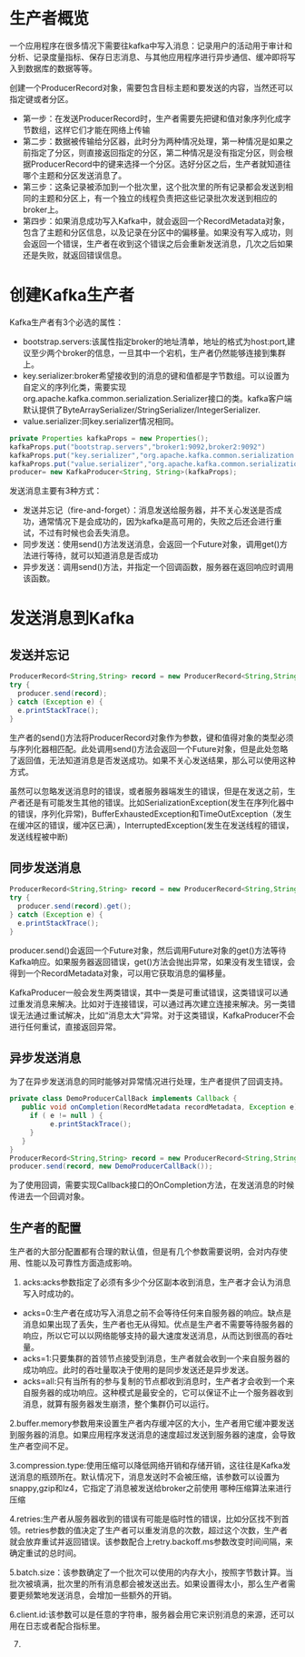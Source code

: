 # 生产者概览
一个应用程序在很多情况下需要往kafka中写入消息：记录用户的活动用于审计和分析、记录度量指标、保存日志消息、与其他应用程序进行异步通信、缓冲即将写入到数据库的数据等等。

创建一个ProducerRecord对象，需要包含目标主题和要发送的内容，当然还可以指定键或者分区。
- 第一步：在发送ProducerRecord时，生产者需要先把键和值对象序列化成字节数组，这样它们才能在网络上传输
- 第二步：数据被传输给分区器，此时分为两种情况处理，第一种情况是如果之前指定了分区，则直接返回指定的分区，第二种情况是没有指定分区，则会根据ProducerRecord中的键来选择一个分区。选好分区之后，生产者就知道往哪个主题和分区发送消息了。
- 第三步：这条记录被添加到一个批次里，这个批次里的所有记录都会发送到相同的主题和分区上，有一个独立的线程负责把这些记录批次发送到相应的broker上。
- 第四步：如果消息成功写入Kafka中，就会返回一个RecordMetadata对象，包含了主题和分区信息，以及记录在分区中的偏移量。如果没有写入成功，则会返回一个错误，生产者在收到这个错误之后会重新发送消息，几次之后如果还是失败，就返回错误信息。

# 创建Kafka生产者
Kafka生产者有3个必选的属性：
- bootstrap.servers:该属性指定broker的地址清单，地址的格式为host:port,建议至少两个broker的信息，一旦其中一个宕机，生产者仍然能够连接到集群上。
- key.serializer:broker希望接收到的消息的键和值都是字节数组。可以设置为自定义的序列化类，需要实现org.apache.kafka.common.serialization.Serializer接口的类。kafka客户端默认提供了ByteArraySerializer/StringSerializer/IntegerSerializer.
- value.serializer:同key.serializer情况相同。

```java
private Properties kafkaProps = new Properties();
kafkaProps.put("bootstrap.servers","broker1:9092,broker2:9092")
kafkaProps.put("key.serializer","org.apache.kafka.common.serialization.Serializer");
kafkaProps.put("value.serializer","org.apache.kafka.common.serialization.Serializer");
producer= new KafkaProducer<String, String>(kafkaProps);
```

发送消息主要有3种方式：
- 发送并忘记（fire-and-forget）：消息发送给服务器，并不关心发送是否成功，通常情况下是会成功的，因为kafka是高可用的，失败之后还会进行重试，不过有时候也会丢失消息。
- 同步发送：使用send()方法发送消息，会返回一个Future对象，调用get()方法进行等待，就可以知道消息是否成功
- 异步发送：调用send()方法，并指定一个回调函数，服务器在返回响应时调用该函数。

# 发送消息到Kafka
## 发送并忘记
```java
ProducerRecord<String,String> record = new ProducerRecord<String,String>("CustomerCountry","Precision Products","France");
try {
  producer.send(record);
} catch (Exception e) {
  e.printStackTrace();
}
```
生产者的send()方法将ProducerRecord对象作为参数，键和值得对象的类型必须与序列化器相匹配。此处调用send()方法会返回一个Future对象，但是此处忽略了返回值，无法知道消息是否发送成功。如果不关心发送结果，那么可以使用这种方式。

虽然可以忽略发送消息时的错误，或者服务器端发生的错误，但是在发送之前，生产者还是有可能发生其他的错误。比如SerializationException(发生在序列化器中的错误，序列化异常)，BufferExhaustedException和TimeOutException（发生在缓冲区的错误，缓冲区已满），InterruptedException(发生在发送线程的错误，发送线程被中断)

## 同步发送消息
```java
ProducerRecord<String,String> record = new ProducerRecord<String,String>("CustomerCountry","Precision Products","France");
try {
  producer.send(record).get();
} catch (Exception e) {
  e.printStackTrace();
}
```
producer.send()会返回一个Future对象，然后调用Future对象的get()方法等待Kafka响应。如果服务器返回错误，get()方法会抛出异常，如果没有发生错误，会得到一个RecordMetadata对象，可以用它获取消息的偏移量。

KafkaProducer一般会发生两类错误，其中一类是可重试错误，这类错误可以通过重发消息来解决。比如对于连接错误，可以通过再次建立连接来解决。另一类错误无法通过重试解决，比如“消息太大”异常。对于这类错误，KafkaProducer不会进行任何重试，直接返回异常。

## 异步发送消息
为了在异步发送消息的同时能够对异常情况进行处理，生产者提供了回调支持。
```java
private class DemoProducerCallBack implements Callback {
   public void onCompletion(RecordMetadata recordMetadata, Exception e) {
     if ( e != null ) {
          e.printStackTrace();
     }
   }
}
ProducerRecord<String,String> record = new ProducerRecord<String,String>("CustomerCountry","Precision Products","France");
producer.send(record, new DemoProducerCallBack());
```
为了使用回调，需要实现Callback接口的OnCompletion方法，在发送消息的时候传进去一个回调对象。

## 生产者的配置
生产者的大部分配置都有合理的默认值，但是有几个参数需要说明，会对内存使用、性能以及可靠性方面造成影响。

1. acks:acks参数指定了必须有多少个分区副本收到消息，生产者才会认为消息写入时成功的。
- acks=0:生产者在成功写入消息之前不会等待任何来自服务器的响应。缺点是消息如果出现了丢失，生产者也无从得知。优点是生产者不需要等待服务器的响应，所以它可以以网络能够支持的最大速度发送消息，从而达到很高的吞吐量。
- acks=1:只要集群的首领节点接受到消息，生产者就会收到一个来自服务器的成功响应。此时的吞吐量取决于使用的是同步发送还是异步发送。
- acks=all:只有当所有的参与复制的节点都收到消息时，生产者才会收到一个来自服务器的成功响应。这种模式是最安全的，它可以保证不止一个服务器收到消息，就算有服务器发生崩溃，整个集群仍可以运行。

2.buffer.memory参数用来设置生产者内存缓冲区的大小，生产者用它缓冲要发送到服务器的消息。如果应用程序发送消息的速度超过发送到服务器的速度，会导致生产者空间不足。

3.compression.type:使用压缩可以降低网络开销和存储开销，这往往是Kafka发送消息的瓶颈所在。默认情况下，消息发送时不会被压缩，该参数可以设置为snappy,gzip和lz4，它指定了消息被发送给broker之前使用
哪种压缩算法来进行压缩

4.retries:生产者从服务器收到的错误有可能是临时性的错误，比如分区找不到首领。retries参数的值决定了生产者可以重发消息的次数，超过这个次数，生产者就会放弃重试并返回错误。该参数配合上retry.backoff.ms参数改变时间间隔，来确定重试的总时间。

5.batch.size：该参数确定了一个批次可以使用的内存大小，按照字节数计算。当批次被填满，批次里的所有消息都会被发送出去。如果设置得太小，那么生产者需要更频繁地发送消息，会增加一些额外的开销。

6.client.id:该参数可以是任意的字符串，服务器会用它来识别消息的来源，还可以用在日志或者配合指标里。

7.
